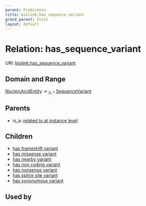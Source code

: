 ```yaml
---
parent: Predicates
title: biolink:has_sequence_variant
grand_parent: Slots
layout: default
---
```


# Relation: has_sequence_variant




URI: [biolink:has_sequence_variant](https://w3id.org/biolink/vocab/has_sequence_variant)

## Domain and Range

[NucleicAcidEntity](NucleicAcidEntity.md) ->  <sub>0..\*</sub> [SequenceVariant](SequenceVariant.md)

## Parents

 *  is_a: [related to at instance level](related_to_at_instance_level.md)

## Children

 *  [has frameshift variant](has_frameshift_variant.md)
 *  [has missense variant](has_missense_variant.md)
 *  [has nearby variant](has_nearby_variant.md)
 *  [has non coding variant](has_non_coding_variant.md)
 *  [has nonsense variant](has_nonsense_variant.md)
 *  [has splice site variant](has_splice_site_variant.md)
 *  [has synonymous variant](has_synonymous_variant.md)

## Used by

